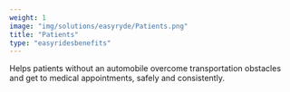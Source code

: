 ```yaml
---
weight: 1
image: "img/solutions/easyryde/Patients.png"
title: "Patients"
type: "easyridesbenefits"
---
```

Helps patients without an automobile overcome transportation obstacles and get to medical appointments, safely and consistently.